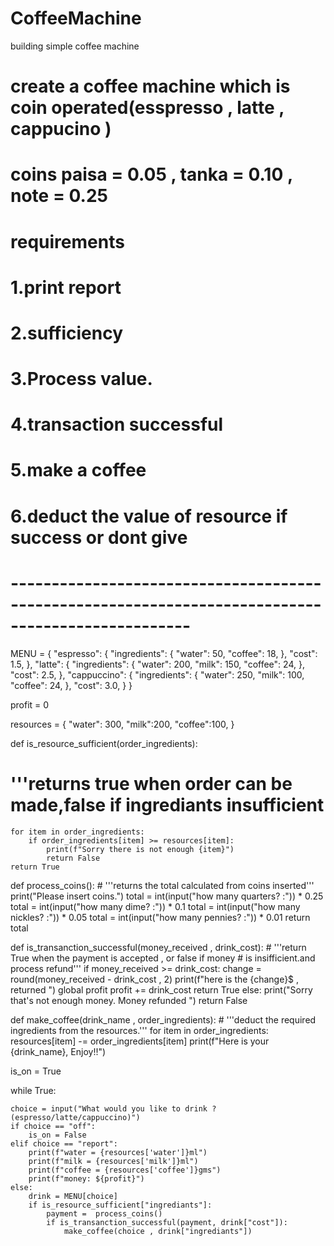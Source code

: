 # CoffeeMachine
building simple coffee machine
# create a coffee machine which is coin operated(esspresso , latte , cappucino )
# coins paisa = 0.05 , tanka = 0.10 , note = 0.25
# requirements
#
# 1.print report
# 2.sufficiency
# 3.Process value.
# 4.transaction successful
# 5.make a coffee
# 6.deduct the value of resource if success or dont give
# --------------------------------------------------------------------------------------------------
MENU = {
    "espresso": {
        "ingredients": {
            "water": 50,
            "coffee": 18,
        },
        "cost": 1.5,
    },
    "latte": {
        "ingredients": {
            "water": 200,
            "milk": 150,
            "coffee": 24,
        },
        "cost": 2.5,
    },
    "cappuccino": {
        "ingredients": {
            "water": 250,
            "milk": 100,
            "coffee": 24,
        },
        "cost": 3.0,
    }
}

profit = 0

resources = {
    "water": 300,
    "milk":200,
    "coffee":100,
}

def is_resource_sufficient(order_ingredients):
   # '''returns true when order can be made,false if ingrediants insufficient
    for item in order_ingredients:
        if order_ingredients[item] >= resources[item]:
            print(f"Sorry there is not enough {item}")
            return False
    return True


def process_coins():
    # '''returns the total calculated from coins inserted'''
    print("Please insert coins.")
    total = int(input("how many quarters? :")) * 0.25
    total = int(input("how many dime? :")) * 0.1
    total = int(input("how many nickles? :")) * 0.05
    total = int(input("how many pennies? :")) * 0.01
    return total


def is_transanction_successful(money_received , drink_cost):
    # '''return True when the payment is accepted , or false if money 
    #     is insifficient.and process refund'''
    if money_received >= drink_cost:
        change  = round(money_received - drink_cost , 2)
        print(f"here is the {change}$ , returned ")
        global profit
        profit +=  drink_cost
        return True
    else:
        print("Sorry that's not enough money. Money refunded ")
        return False


def make_coffee(drink_name , order_ingredients):
    # '''deduct the required ingredients from the resources.'''
    for item in order_ingredients:
        resources[item] -= order_ingredients[item]
    print(f"Here is your {drink_name}, Enjoy!!")


is_on = True


while True:

    choice = input("What would you like to drink ? (espresso/latte/cappuccino)")
    if choice == "off":
        is_on = False
    elif choice == "report":
        print(f"water = {resources['water']}ml")
        print(f"milk = {resources['milk']}ml")
        print(f"coffee = {resources['coffee']}gms")
        print(f"money: ${profit}")
    else:
        drink = MENU[choice]
        if is_resource_sufficient["ingrediants"]:
            payment =  process_coins()
            if is_transanction_successful(payment, drink["cost"]):
                make_coffee(choice , drink["ingrediants"])


        
